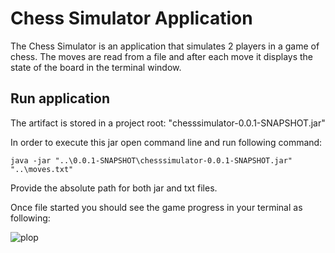 # Chess Simulator Application

The Chess Simulator is an application that simulates 2 players in a game of chess. The moves are read from a file and after each move it displays the state of the board in the terminal window.

## Run application
The artifact is stored in a project root: "chesssimulator-0.0.1-SNAPSHOT.jar"

In order to execute this jar open command line and run following command:


```java -jar "..\0.0.1-SNAPSHOT\chesssimulator-0.0.1-SNAPSHOT.jar" "..\moves.txt"```

Provide the absolute path for both jar and txt files.

Once file started you should see the game progress in your terminal as following: 

![plop](src/main/resources/game_progress.png)